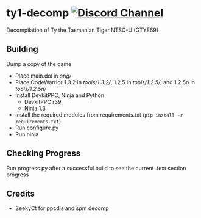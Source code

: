 # ty1-decomp [![Discord Channel][discord-badge]][discord]
[discord]: https://discord.gg/hKx3FJJgrV
[discord-badge]: https://img.shields.io/discord/727908905392275526?color=%237289DA&logo=discord&logoColor=%23FFFFFF

Decompilation of Ty the Tasmanian Tiger NTSC-U (GTYE69)

## Building
Dump a copy of the game
 - Place main.dol in *orig/*
 - Place CodeWarrior 1.3.2 in *tools/1.3.2/*, 1.2.5 in *tools/1.2.5/*, and 1.2.5n in *tools/1.2.5n/*
 - Install DevkitPPC, Ninja and Python
	- DevkitPPC r39
	- Ninja 1.3
 - Install the required modules from requirements.txt (`pip install -r requirements.txt`) 
 - Run configure.py
 - Run ninja
 
## Checking Progress
Run progress.py after a successful build to see the current .text section progress

## Credits
 - SeekyCt for ppcdis and spm decomp